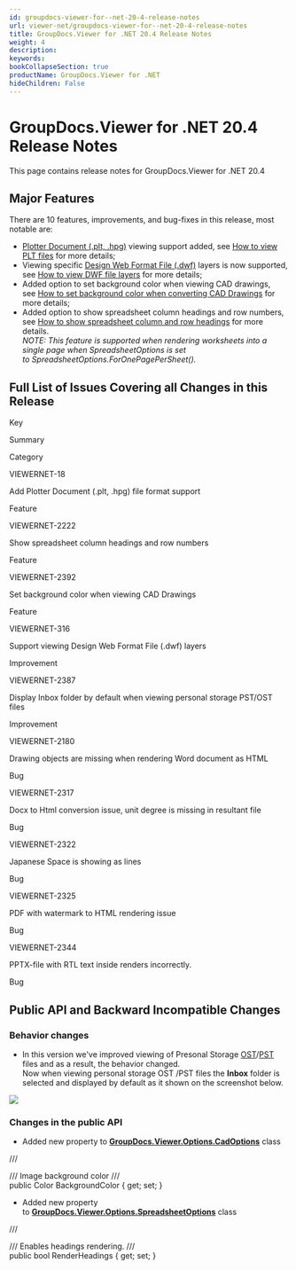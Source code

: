 ```yaml
---
id: groupdocs-viewer-for--net-20-4-release-notes
url: viewer-net/groupdocs-viewer-for--net-20-4-release-notes
title: GroupDocs.Viewer for .NET 20.4 Release Notes
weight: 4
description: 
keywords: 
bookCollapseSection: true
productName: GroupDocs.Viewer for .NET
hideChildren: False
---
```


# GroupDocs.Viewer for .NET 20.4 Release Notes


This page contains release notes for GroupDocs.Viewer for .NET 20.4

## Major Features

There are 10 features, improvements, and bug-fixes in this release, most notable are:

*   [Plotter Document (.plt, .hpg)](https://wiki.fileformat.com/cad/plt/) viewing support added, see [How to view PLT files](How%2Bto%2Bview%2BPLT%2Bfiles.html) for more details;
*   Viewing specific [Design Web Format File (.dwf)](https://wiki.fileformat.com/cad/dwf) layers is now supported, see [How to view DWF file layers](How%2Bto%2Bview%2BDWF%2Bfile%2Blayers.html) for more details;
*   Added option to set background color when viewing CAD drawings, see [How to set background color when converting CAD Drawings](How%2Bto%2Bset%2Bbackground%2Bcolor%2Bwhen%2Bconverting%2BCAD%2BDrawings.html) for more details;
*   Added option to show spreadsheet column headings and row numbers, see [How to show spreadsheet column and row headings](How%2Bto%2Bshow%2Bspreadsheet%2Bcolumn%2Band%2Brow%2Bheadings.html) for more details.  
    *NOTE: This feature is supported when rendering worksheets into a single page when *SpreadsheetOptions *is set to* SpreadsheetOptions.ForOnePagePerSheet().**

## Full List of Issues Covering all Changes in this Release

Key

Summary

Category

VIEWERNET-18

Add Plotter Document (.plt, .hpg) file format support

Feature

VIEWERNET-2222

Show spreadsheet column headings and row numbers

Feature

VIEWERNET-2392

Set background color when viewing CAD Drawings

Feature

VIEWERNET-316

Support viewing Design Web Format File (.dwf) layers

Improvement

VIEWERNET-2387

Display Inbox folder by default when viewing personal storage PST/OST files

Improvement

VIEWERNET-2180

Drawing objects are missing when rendering Word document as HTML

Bug

VIEWERNET-2317

Docx to Html conversion issue, unit degree is missing in resultant file

Bug

VIEWERNET-2322

Japanese Space is showing as lines

Bug

VIEWERNET-2325

PDF with watermark to HTML rendering issue

Bug

VIEWERNET-2344

PPTX-file with RTL text inside renders incorrectly.

Bug

## Public API and Backward Incompatible Changes

### Behavior changes

*   In this version we've improved viewing of Presonal Storage [OST](https://wiki.fileformat.com/email/ost/)/[PST](https://wiki.fileformat.com/email/pst/) files and as a result, the behavior changed.  
    Now when viewing personal storage OST /PST files the **Inbox** folder is selected and displayed by default as it shown on the screenshot below.

![](https://wiki.lisbon.dynabic.com/download/attachments/31916044/image2020-4-10%2018%3A23%3A9.png?version=1&modificationDate=1586524990000&api=v2)

### Changes in the public API 

*   Added new property to **[GroupDocs.Viewer.Options.CadOptions](https://apireference.groupdocs.com/net/viewer/groupdocs.viewer.options/cadoptions)** class

/// <summary>
/// Image background color
/// </summary>
public Color BackgroundColor { get; set; }

*   Added new property to **[GroupDocs.Viewer.Options.SpreadsheetOptions](https://apireference.groupdocs.com/net/viewer/groupdocs.viewer.options/spreadsheetoptions)** class

/// <summary>
/// Enables headings rendering.
/// </summary>
public bool RenderHeadings { get; set; }

  

  

